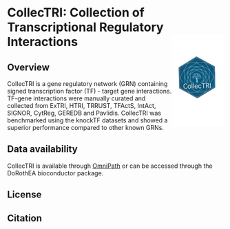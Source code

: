 # CollecTRI: **Collec**tion of **T**ranscriptional **R**egulatory **I**nteractions <img src="man/figures/CollecTRI_logo_tmp.png" align="right" width="120" />

<!-- badges: start -->
<!-- badges: end -->

## Overview
CollecTRI is a gene regulatory network (GRN) containing signed transcription factor
(TF) - target gene interactions. TF-gene interactions were manually curated and 
collected from ExTRI, HTRI, TRRUST, TFActS, IntAct, SIGNOR, CytReg, GEREDB and 
Pavlidis. CollecTRI was benchmarked using the knockTF datasets and showed a
superior performance compared to other known GRNs.


## Data availability 

CollecTRI is available through 
[OmniPath](http://bioconductor.org/packages/release/data/experiment/html/dorothea.html) 
or can be accessed through the DoRothEA bioconductor package.

## License


## Citation
> 
